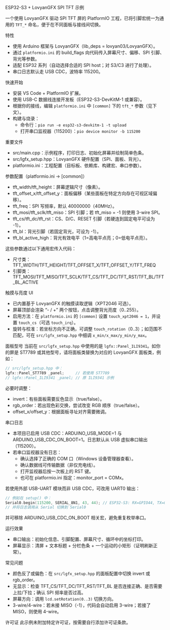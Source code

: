 ESP32-S3 + LovyanGFX SPI TFT 示例

一个使用 LovyanGFX 驱动 SPI TFT 屏的 PlatformIO 工程，已将引脚宏统一为通用的 `TFT_*` 命名，便于在不同面板与接线间切换。

特性
- 使用 Arduino 框架与 LovyanGFX（lib_deps = lovyan03/LovyanGFX）。
- 通过 `platformio.ini` 的 build_flags 向代码传入屏幕尺寸、偏移、SPI 引脚、背光等参数。
- 适配 ESP32 系列（自动选择合适的 SPI host；对 S3/C3 进行了处理）。
- 串口日志默认走 USB CDC，波特率 115200。

快速开始
- 安装 VS Code + PlatformIO 扩展。
- 使用 USB-C 数据线连接开发板（ESP32-S3-DevKitM-1 或兼容）。
- 根据你的接线，编辑 `platformio.ini` 中 `[common]` 下的 `tft_*` 参数（见下文）。
- 构建与烧录：
  - 命令行：`pio run -e esp32-s3-devkitm-1 -t upload`
  - 打开串口监视器（115200）：`pio device monitor -b 115200`

重要文件
- src/main.cpp：示例程序，打印日志、初始化屏幕并绘制简单色条。
- src/lgfx_setup.hpp：LovyanGFX 硬件配置（SPI、面板、背光）。
- platformio.ini：工程配置（目标板、依赖库、构建宏、串口参数）。

参数配置（platformio.ini -> [common]）
- tft_width/tft_height：屏幕逻辑尺寸（像素）。
- tft_offset_x/tft_offset_y：面板偏移（某些面板在特定方向存在可视区域偏移）。
- tft_freq：SPI 写频率，默认 40000000（40MHz）。
- tft_mosi/tft_sclk/tft_miso：SPI 引脚；若 tft_miso = -1 则使用 3-wire SPI。
- tft_cs/tft_dc/tft_rst：CS、D/C、RESET 引脚（若硬连到固定电平可设为 -1）。
- tft_bl：背光引脚（若固定背光，可设为 -1）。
- tft_bl_active_high：背光有效电平（1=高电平点亮；0=低电平点亮）。

这些参数通过以下通用宏传入代码：
- 尺寸类：TFT_WIDTH/TFT_HEIGHT/TFT_OFFSET_X/TFT_OFFSET_Y/TFT_FREQ
- 引脚类：TFT_MOSI/TFT_MISO/TFT_SCLK/TFT_CS/TFT_DC/TFT_RST/TFT_BL/TFT_BL_ACTIVE

触摸与亮度 UI
- 已内置基于 LovyanGFX 的触摸读取逻辑（XPT2046 可选）。
- 屏幕顶部会渲染 “- / +” 两个按钮，点击调整背光亮度（0..255）。
- 启用方法：在 `platformio.ini` 的 `[common]` 设置 `touch_xpt2046 = 1`，并设置 `touch_cs`（可选 `touch_irq`）。
- 旋转与校准：若坐标方向不正确，可调整 `touch_rotation`（0..3）；如范围不匹配，可在 `src/lgfx_setup.hpp` 中细调 `x_min/x_max/y_min/y_max`。

面板型号
当前在 `src/lgfx_setup.hpp` 中使用的是 `lgfx::Panel_ILI9341`。如你的屏是 ST7789 或其他型号，请将面板类替换为对应的 LovyanGFX 面板类，例如：

```cpp
// src/lgfx_setup.hpp 中：
lgfx::Panel_ST7789 _panel;     // 若使用 ST7789
// lgfx::Panel_ILI9341 _panel; // 原 ILI9341 示例
```

必要时调整：
- invert：有些面板需要反色显示（true/false）。
- rgb_order：若出现色彩交换，尝试改变 RGB 顺序（true/false）。
- offset_x/offset_y：根据面板寻址对齐需要微调。

串口日志
- 本项目已启用 USB CDC：ARDUINO_USB_MODE=1 与 ARDUINO_USB_CDC_ON_BOOT=1。日志默认从 USB 虚拟串口输出（115200）。
- 若串口监视器没有日志：
  - 确认选择了正确的 COM 口（Windows 设备管理器查看）。
  - 确认数据线可传输数据（非仅充电线）。
  - 打开监视器后按一次板上的 RST 键。
  - 也可在 platformio.ini 指定：monitor_port = COMx。

若使用外部 USB-UART 模块而非 USB CDC，可改用 UART0 输出：

```cpp
// 例如在 setup() 中：
Serial0.begin(115200, SERIAL_8N1, 43, 44); // ESP32-S3: RX=GPIO44, TX=GPIO43（按需修改）
// 并将日志调用从 Serial 切换到 Serial0
```

并可移除 ARDUINO_USB_CDC_ON_BOOT 相关宏，避免重复枚举串口。

运行效果
- 串口输出：初始化信息、引脚配置、屏幕尺寸、循环中的坐标打印。
- 屏幕显示：清屏 + 文本标题 + 分栏色条 + 一个运动的小矩形（证明刷新正常）。

常见问题
- 颜色反了或偏色：在 `src/lgfx_setup.hpp` 的面板配置中切换 invert 或 rgb_order。
- 无显示：检查 TFT_CS/TFT_DC/TFT_RST/TFT_BL 是否连接正确、是否需要上拉/下拉；确认 SPI 频率是否过高。
- 屏幕方向：调用 `lcd.setRotation(0..3)` 切换方向。
- 3-wire/4-wire：若未接 MISO（-1），代码会自动启用 3-wire；若接了 MISO，则使用 4-wire。

许可证
此示例未附加特定许可证，按需要自行添加许可证条款。
